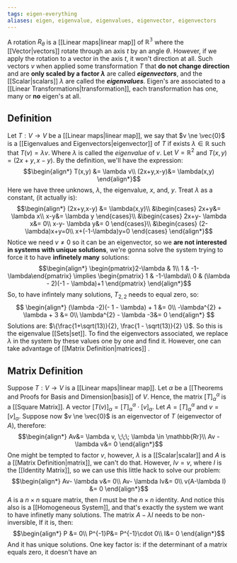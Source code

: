 ```yaml
---
tags: eigen-everything
aliases: eigen, eigenvalue, eigenvalues, eigenvector, eigenvectors
---
```

A rotation $R_{\theta}$ is a [[Linear maps|linear map]] of $\mathbb{R^{3}}$ where the [[Vector|vectors]] rotate through an axis $t$ by an angle $\theta$. However, if we apply the rotation to a vector in the axis $t$, it won't direction at all. Such vectors $v$ when applied some transformation $T$ that **do not change direction** and are **only scaled by a factor $\lambda$** are called ***eigenvectors***, and the [[Scalar|scalars]] $\lambda$ are called the ***eigenvalues***. 
Eigen's are associated to a [[Linear Transformations|transformation]], each transformation has one, many or **no** eigen's at all.
## Definition
Let $T:V \rightarrow V$ be a [[Linear maps|linear map]], we say that $v \ne \vec{0}$ is a [[Eigenvalues and Eigenvectors|eigenvector]] of $T$ if exists $\lambda \in \mathbb{R}$ such that $T(v) = \lambda v$. Where $\lambda$ is called the *eigenvalue* of $v$.
Let $V = \mathbb{R}^{2}$ and $T(x,y) = (2x+y, x-y)$. By the definition, we'll have the expression:
$$\begin{align*}
T(x,y) &= \lambda v\\
(2x+y,x-y)&= \lambda(x,y)
\end{align*}$$
Here we have three unknows, $\lambda$, the eigenvalue, $x$, and, $y$. Treat $\lambda$ as a constant, (it actually is):
$$\begin{align*}
(2x+y,x-y) &= \lambda(x,y)\\
&\begin{cases}
2x+y&= \lambda x\\
x-y&= \lambda y
\end{cases}\\
&\begin{cases}
2x+y- \lambda x&= 0\\
x-y- \lambda y&= 0
\end{cases}\\
&\begin{cases}
(2-\lambda)x+y=0\\
x+(-1-\lambda)y=0
\end{cases}
\end{align*}$$
Notice we need $v \ne 0$ so it can be an eigenvector, so we **are not interested in systems with unique solutions**, we're gonna solve the system trying to force it to have **infinetely many** solutions:
$$\begin{align*}
\begin{pmatrix}2-\lambda & 1\\
1 & -1-\lambda\end{pmatrix} \implies
\begin{pmatrix}
 1 & -1-\lambda\\
0 & (\lambda - 2)(-1 - \lambda)+1 
\end{pmatrix}
\end{align*}$$
So, to have infintely many solutions, $T_{2,2}$ needs to equal zero, so:
$$
\begin{align*}
(\lambda -2)(- 1 - \lambda) + 1 &= 0\\
-\lambda^{2} + \lambda + 3 &= 0\\
\lambda^{2} - \lambda -3&= 0
\end{align*}
$$
Solutions are: $\{\frac{1+\sqrt(13)}{2}, \frac{1 - \sqrt(13)}{2} \}$. So this is the eigenvalue [[Sets|set]]. To find the eigenvectors associated, we replace $\lambda$ in the system by these values one by one and find it. However, one can take advantage of [[Matrix Definition|matrices]] .
## Matrix Definition
Suppose $T:V \rightarrow V$ is a [[Linear maps|linear map]]. Let $\alpha$ be a [[Theorems and Proofs for Basis and Dimension|basis]] of $V$. Hence, the matrix $[T]^{\alpha}_{\alpha}$ is a [[Square Matrix]]. A vector $[T(v)]_{\alpha} = [T]^{\alpha}_{\alpha} \cdot [v]_{\alpha}$. Let $A = [T]^{\alpha}_{\alpha}$ and $v = [v]_{\alpha}$. Suppose now $v \ne \vec{0}$ is an eigenvector of $T$ (eigenvector of $A$), therefore:
$$\begin{align*}
Av&= \lambda v, \;\;\; \lambda \in \mathbb{Rr}\\
Av - \lambda v&=  0
\end{align*}$$
One might be tempted to factor $v$, however, $\lambda$ is a [[Scalar|scalar]] and $A$ is a [[Matrix Definition|matrix]], we can't do that. However, $Iv = v$, where $I$ is the [[Identity Matrix]], so we can use this little hack to solve our problem:
$$\begin{align*}
Av- \lambda v&= 0\\
Av- \lambda Iv&= 0\\
v(A-\lambda I) &= 0 
\end{align*}$$
$A$ is a $n \times n$ square matrix, then $I$ must be the $n \times n$ identity. And notice this also is a [[Homogeneous System]], and that's exactly the system we want to have infinetly many solutions.
The matrix $A - \lambda I$ needs to be non-inversible, If it is, then:
$$\begin{align*}
P &= 0\\
P^{-1}P&= P^{-1}\cdot 0\\
I&= 0
\end{align*}$$
And it has unique solutions. One key factor is: if the determinant of a matrix equals zero, it doesn't have an